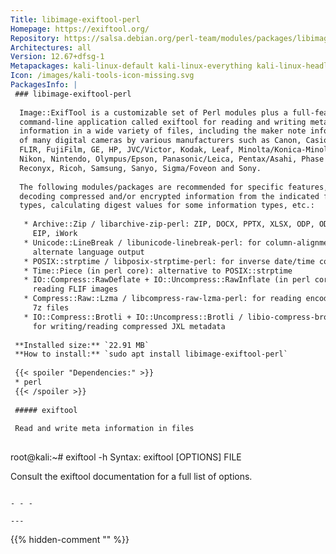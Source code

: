```yaml
---
Title: libimage-exiftool-perl
Homepage: https://exiftool.org/
Repository: https://salsa.debian.org/perl-team/modules/packages/libimage-exiftool-perl
Architectures: all
Version: 12.67+dfsg-1
Metapackages: kali-linux-default kali-linux-everything kali-linux-headless kali-linux-large 
Icon: /images/kali-tools-icon-missing.svg
PackagesInfo: |
 ### libimage-exiftool-perl
 
  Image::ExifTool is a customizable set of Perl modules plus a full-featured
  command-line application called exiftool for reading and writing meta
  information in a wide variety of files, including the maker note information
  of many digital cameras by various manufacturers such as Canon, Casio, DJI,
  FLIR, FujiFilm, GE, HP, JVC/Victor, Kodak, Leaf, Minolta/Konica-Minolta,
  Nikon, Nintendo, Olympus/Epson, Panasonic/Leica, Pentax/Asahi, Phase One,
  Reconyx, Ricoh, Samsung, Sanyo, Sigma/Foveon and Sony.
   
  The following modules/packages are recommended for specific features, e.g.
  decoding compressed and/or encrypted information from the indicated file
  types, calculating digest values for some information types, etc.:
   
   * Archive::Zip / libarchive-zip-perl: ZIP, DOCX, PPTX, XLSX, ODP, ODS, ODT,
     EIP, iWork
   * Unicode::LineBreak / libunicode-linebreak-perl: for column-alignment of
     alternate language output
   * POSIX::strptime / libposix-strptime-perl: for inverse date/time conversion
   * Time::Piece (in perl core): alternative to POSIX::strptime
   * IO::Compress::RawDeflate + IO::Uncompress::RawInflate (in perl core): for
     reading FLIF images
   * Compress::Raw::Lzma / libcompress-raw-lzma-perl: for reading encoded
     7z files
   * IO::Compress::Brotli + IO::Uncompress::Brotli / libio-compress-brotli-perl:
     for writing/reading compressed JXL metadata
 
 **Installed size:** `22.91 MB`  
 **How to install:** `sudo apt install libimage-exiftool-perl`  
 
 {{< spoiler "Dependencies:" >}}
 * perl
 {{< /spoiler >}}
 
 ##### exiftool
 
 Read and write meta information in files
 
 ```
 root@kali:~# exiftool -h
 Syntax:  exiftool [OPTIONS] FILE
 
 Consult the exiftool documentation for a full list of options.
 ```
 
 - - -
 
---
```

{{% hidden-comment "<!--Do not edit anything above this line-->" %}}
